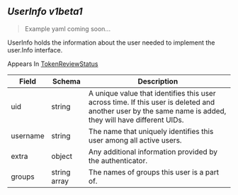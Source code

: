 ## *UserInfo v1beta1*

> Example yaml coming soon...



UserInfo holds the information about the user needed to implement the user.Info interface.

<aside class="notice">
Appears In  <a href="#tokenreviewstatus-v1beta1">TokenReviewStatus</a> </aside>

Field        | Schema     | Description
------------ | ---------- | -----------
uid | string | A unique value that identifies this user across time. If this user is deleted and another user by the same name is added, they will have different UIDs.
username | string | The name that uniquely identifies this user among all active users.
extra | object | Any additional information provided by the authenticator.
groups | string array | The names of groups this user is a part of.

